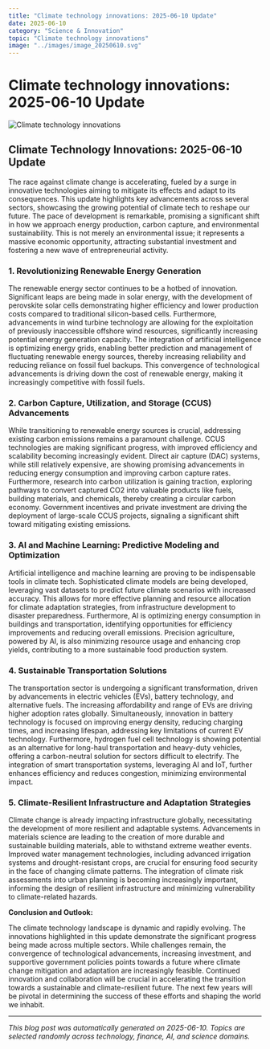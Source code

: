```yaml
---
title: "Climate technology innovations: 2025-06-10 Update"
date: 2025-06-10
category: "Science & Innovation"
topic: "Climate technology innovations"
image: "../images/image_20250610.svg"
---
```


# Climate technology innovations: 2025-06-10 Update

![Climate technology innovations](../images/image_20250610.svg)

## Climate Technology Innovations: 2025-06-10 Update

The race against climate change is accelerating, fueled by a surge in innovative technologies aiming to mitigate its effects and adapt to its consequences.  This update highlights key advancements across several sectors, showcasing the growing potential of climate tech to reshape our future.  The pace of development is remarkable, promising a significant shift in how we approach energy production, carbon capture, and environmental sustainability.  This is not merely an environmental issue; it represents a massive economic opportunity, attracting substantial investment and fostering a new wave of entrepreneurial activity.


### 1.  Revolutionizing Renewable Energy Generation

The renewable energy sector continues to be a hotbed of innovation.  Significant leaps are being made in solar energy, with the development of perovskite solar cells demonstrating higher efficiency and lower production costs compared to traditional silicon-based cells.  Furthermore, advancements in wind turbine technology are allowing for the exploitation of previously inaccessible offshore wind resources, significantly increasing potential energy generation capacity.  The integration of artificial intelligence is optimizing energy grids, enabling better prediction and management of fluctuating renewable energy sources, thereby increasing reliability and reducing reliance on fossil fuel backups.  This convergence of technological advancements is driving down the cost of renewable energy, making it increasingly competitive with fossil fuels.


### 2.  Carbon Capture, Utilization, and Storage (CCUS) Advancements

While transitioning to renewable energy sources is crucial, addressing existing carbon emissions remains a paramount challenge.  CCUS technologies are making significant progress, with improved efficiency and scalability becoming increasingly evident.  Direct air capture (DAC) systems, while still relatively expensive, are showing promising advancements in reducing energy consumption and improving carbon capture rates.  Furthermore, research into carbon utilization is gaining traction, exploring pathways to convert captured CO2 into valuable products like fuels, building materials, and chemicals, thereby creating a circular carbon economy.  Government incentives and private investment are driving the deployment of large-scale CCUS projects, signaling a significant shift toward mitigating existing emissions.


### 3.  AI and Machine Learning:  Predictive Modeling and Optimization

Artificial intelligence and machine learning are proving to be indispensable tools in climate tech.  Sophisticated climate models are being developed, leveraging vast datasets to predict future climate scenarios with increased accuracy.  This allows for more effective planning and resource allocation for climate adaptation strategies, from infrastructure development to disaster preparedness.  Furthermore, AI is optimizing energy consumption in buildings and transportation, identifying opportunities for efficiency improvements and reducing overall emissions.  Precision agriculture, powered by AI, is also minimizing resource usage and enhancing crop yields, contributing to a more sustainable food production system.


### 4.  Sustainable Transportation Solutions

The transportation sector is undergoing a significant transformation, driven by advancements in electric vehicles (EVs), battery technology, and alternative fuels.  The increasing affordability and range of EVs are driving higher adoption rates globally.  Simultaneously, innovation in battery technology is focused on improving energy density, reducing charging times, and increasing lifespan, addressing key limitations of current EV technology.  Furthermore, hydrogen fuel cell technology is showing potential as an alternative for long-haul transportation and heavy-duty vehicles, offering a carbon-neutral solution for sectors difficult to electrify.  The integration of smart transportation systems, leveraging AI and IoT, further enhances efficiency and reduces congestion, minimizing environmental impact.


### 5.  Climate-Resilient Infrastructure and Adaptation Strategies

Climate change is already impacting infrastructure globally, necessitating the development of more resilient and adaptable systems.  Advancements in materials science are leading to the creation of more durable and sustainable building materials, able to withstand extreme weather events.  Improved water management technologies, including advanced irrigation systems and drought-resistant crops, are crucial for ensuring food security in the face of changing climate patterns.  The integration of climate risk assessments into urban planning is becoming increasingly important, informing the design of resilient infrastructure and minimizing vulnerability to climate-related hazards.


**Conclusion and Outlook:**

The climate technology landscape is dynamic and rapidly evolving. The innovations highlighted in this update demonstrate the significant progress being made across multiple sectors.  While challenges remain, the convergence of technological advancements, increasing investment, and supportive government policies points towards a future where climate change mitigation and adaptation are increasingly feasible.  Continued innovation and collaboration will be crucial in accelerating the transition towards a sustainable and climate-resilient future. The next few years will be pivotal in determining the success of these efforts and shaping the world we inhabit.


---
*This blog post was automatically generated on 2025-06-10. Topics are selected randomly across technology, finance, AI, and science domains.*

